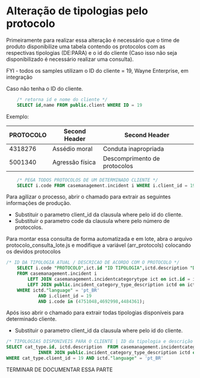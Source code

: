 # Alteração de tipologias pelo protocolo

Primeiramente para realizar essa alteração é necessário que o time de produto disponibilize uma tabela contendo os protocolos com as respectivas tipologias (DE:PARA) e o id do cliente (Caso isso não seja disponibilizado é necessário realizar uma consulta).

FYI - todos os samples utilizam o ID do cliente = 19, Wayne Enterprise, em integração

Caso não tenha o ID do cliente.

``` SQL
    /* retorna id e nome do cliente */
    SELECT id,name FROM public.client WHERE ID = 19
```

Exemplo:

| PROTOCOLO     | Second Header   | Second Header |
| ------------- | --------------- | ------------- |
| 4318276       | Assédio moral   | Conduta inapropriada
| 5001340       | Agressão física | Descomprimento de protocolos


``` SQL
    /* PEGA TODOS PROTOCOLOS DE UM DETERMINADO CLIENTE */
    SELECT i.code FROM casemanagement.incident i WHERE i.client_id = 19
```

Para agilizar o processo, abrir o chamado para extrair as seguintes informações de produção.
* Substituir o parametro client_id da clausula where pelo id do cliente.
* Substituir o parametro code da clausula where pelo número de protocolos.

Para montar essa consulta de forma automatizada e em lote, abra o arquivo protocolo_consulta_lote.js e modifique a variável (arr_protocols) colocando os devidos protocolos

``` SQL
/* ID DA TIPOLOGIA ATUAL / DESCRICAO DE ACORDO COM O PROTOCOLO */
    SELECT i.code "PROTOCOLO",ict.id "ID TIPOLOGIA",ictd.description "DESCRICAO TIPOLOGIA"
    FROM casemanagement.incident i
        LEFT JOIN casemanagement.incidentcategorytype ict on ict.id = i.categorytype_id
        LEFT JOIN public.incident_category_type_description ictd on ictd.incident_category_type_id = ict.id
    WHERE ictd."language" = 'pt_BR'
            AND i.client_id = 19
            AND i.code in (4751048,4692998,4484361);
```

Após isso abrir o chamado para extrair todas tipologias disponíveis para determinado cliente.
* Substituir o parametro client_id da clausula where pelo id do cliente.

``` SQL
/* TIPOLOGIAS DISPONIVEIS PARA O CLIENTE | ID da tipologia e descrição */
SELECT cat_type.id, ictd.description  FROM casemanagement.incidentcategorytype cat_type
			INNER JOIN public.incident_category_type_description ictd on cat_type.id = ictd.incident_category_type_id
WHERE cat_type.client_id = 19 AND ictd."language" = 'pt_BR'
```

TERMINAR DE DOCUMENTAR ESSA PARTE

